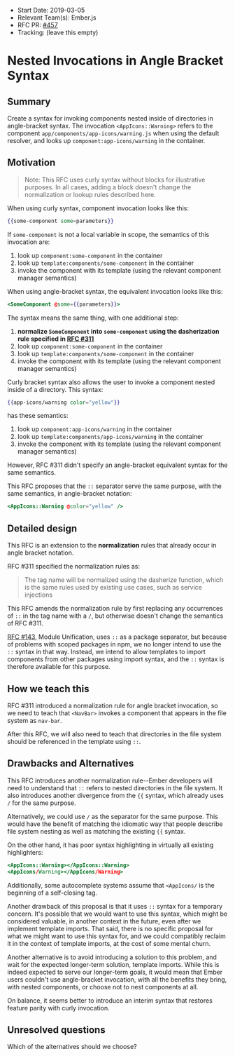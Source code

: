 - Start Date: 2019-03-05
- Relevant Team(s): Ember.js
- RFC PR: [#457](https://github.com/emberjs/rfcs/pull/457)
- Tracking: (leave this empty)

# Nested Invocations in Angle Bracket Syntax

## Summary

Create a syntax for invoking components nested inside of directories in angle-bracket syntax. The invocation `<AppIcons::Warning>` refers to the component `app/components/app-icons/warning.js` when using the default resolver, and looks up `component:app-icons/warning` in the container.

## Motivation

> Note: This RFC uses curly syntax without blocks for illustrative purposes. In all cases, adding a block doesn't change the normalization or lookup rules described here.

When using curly syntax, component invocation looks like this:

```hbs
{{some-component some=parameters}}
```

If `some-component` is not a local variable in scope, the semantics of this invocation are:

1. look up `component:some-component` in the container
2. look up `template:components/some-component` in the container
3. invoke the component with its template (using the relevant component manager semantics)

When using angle-bracket syntax, the equivalent invocation looks like this:

```hbs
<SomeComponent @some={{parameters}}>
```

The syntax means the same thing, with one additional step:

1. **normalize `SomeComponent` into `some-component` using the dasherization rule specified in [RFC #311][angle-bracket-dasherize]**
2. look up `component:some-component` in the container
3. look up `template:components/some-component` in the container
4. invoke the component with its template (using the relevant component manager semantics)

[angle-bracket-dasherize]: https://emberjs.github.io/rfcs/0311-angle-bracket-invocation.html#tag-name

Curly bracket syntax also allows the user to invoke a component nested inside of a directory. This syntax:

```hbs
{{app-icons/warning color="yellow"}}
```

has these semantics:

1. look up `component:app-icons/warning` in the container
2. look up `template:components/app-icons/warning` in the container
3. invoke the component with its template (using the relevant component manager semantics)

However, RFC #311 didn't specify an angle-bracket equivalent syntax for the same semantics.

This RFC proposes that the `::` separator serve the same purpose, with the same semantics, in angle-bracket notation:

```hbs
<AppIcons::Warning @color="yellow" />
```

## Detailed design

This RFC is an extension to the **normalization** rules that already occur in angle bracket notation.

RFC #311 specified the normalization rules as:

> The tag name will be normalized using the dasherize function, which is the same rules used by existing use cases, such as service injections

This RFC amends the normalization rule by first replacing any occurrences of `::` in the tag name with a `/`, but otherwise doesn't change the semantics of RFC #311.

[RFC #143][module-unification], Module Unification, uses `::` as a package separator, but because of problems with scoped packages in npm, we no longer intend to use the `::` syntax in that way. Instead, we intend to allow templates to import components from other packages using import syntax, and the `::` syntax is therefore available for this purpose.

[module-unification]: https://emberjs.github.io/rfcs/0143-module-unification.html

## How we teach this

RFC #311 introduced a normalization rule for angle bracket invocation, so we need to teach that `<NavBar>` invokes a component that appears in the file system as `nav-bar`.

After this RFC, we will also need to teach that directories in the file system should be referenced in the template using `::`.

## Drawbacks and Alternatives

This RFC introduces another normalization rule--Ember developers will need to understand that `::` refers to nested directories in the file system. It also introduces another divergence from the `{{` syntax, which already uses `/` for the same purpose.

Alternatively, we could use `/` as the separator for the same purpose. This would have the benefit of matching the idiomatic way that people describe file system nesting as well as matching the existing `{{` syntax.

On the other hand, it has poor syntax highlighting in virtually all existing highlighters:

```hbs
<AppIcons::Warning></AppIcons::Warning>
<AppIcons/Warning></AppIcons/Warning>
```

Additionally, some autocomplete systems assume that `<AppIcons/` is the beginning of a self-closing tag.

Another drawback of this proposal is that it uses `::` syntax for a temporary concern. It's possible that we would want to use this syntax, which might be considered valuable, in another context in the future, even after we implement template imports. That said, there is no specific proposal for what we might want to use this syntax for, and we could compatibly reclaim it in the context of template imports, at the cost of some mental churn.

Another alternative is to avoid introducing a solution to this problem, and wait for the expected longer-term solution, template imports. While this is indeed expected to serve our longer-term goals, it would mean that Ember users couldn't use angle-bracket invocation, with all the benefits they bring, with nested components, or choose not to nest components at all.

On balance, it seems better to introduce an interim syntax that restores feature parity with curly invocation.

## Unresolved questions

Which of the alternatives should we choose?

